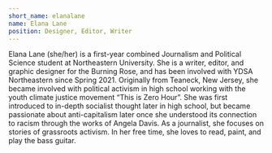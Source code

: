 ```yaml
---
short_name: elanalane
name: Elana Lane
position: Designer, Editor, Writer
---
```

Elana Lane (she/her) is a first-year combined Journalism and Political Science student at Northeastern University. She is a writer, editor, and graphic designer for the Burning Rose, and has been involved with YDSA Northeastern since Spring 2021. Originally from Teaneck, New Jersey, she became involved with political activism in high school working with the youth climate justice movement “This is Zero Hour”. She was first introduced to in-depth socialist thought later in high school, but became passionate about anti-capitalism later once she understood its connection to racism through the works of Angela Davis. As a journalist, she focuses on stories of grassroots activism. In her free time, she loves to read, paint, and play the bass guitar.